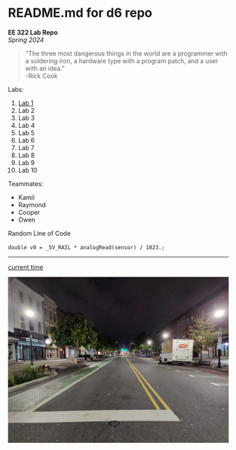 # README.md for d6 repo
**EE 322 Lab Repo**\
*Spring 2024*

> "The three most dangerous things in the world are a programmer with a soldering iron, a hardware type with a program patch, and a user with an idea."\
> -Rick Cook

Labs:
1. [Lab 1](Lab_01)
2. Lab 2
3. Lab 3
4. Lab 4
5. Lab 5
6. Lab 6
7. Lab 7
8. Lab 8
9. Lab 9
10. Lab 10

Teammates:
- Kamil
- Raymond
- Cooper
- Owen

Random Line of Code

`double v0 = _5V_RAIL * analogRead(sensor) / 1023.;`

---
[current time](https://time.gov/)

![Washington Street Early in the Morning](washington.jpg)
